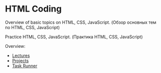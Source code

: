 # HTML Coding #

Overview of basic topics on HTML, CSS, JavaScript. (Обзор основных тем по HTML, CSS, JavaScript)

Practice HTML, CSS, JavaScript. (Практика HTML, CSS, JavaScript)

Overview:

* [Lectures](lectures)
* [Projects](practices)
* [Task Runner](templates/task-runner)
